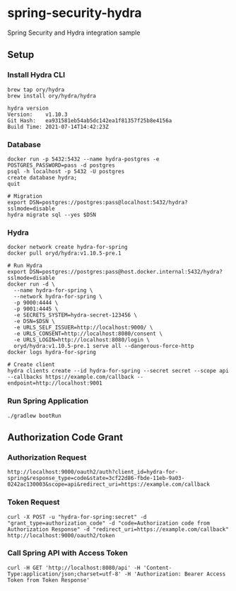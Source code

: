 # spring-security-hydra

Spring Security and Hydra integration sample

## Setup

### Install Hydra CLI

```
brew tap ory/hydra
brew install ory/hydra/hydra
```

```
hydra version
Version:    v1.10.3
Git Hash:   ea931581eb54ab5dc142ea1f81357f25b8e4156a
Build Time: 2021-07-14T14:42:23Z
```

### Database

```
docker run -p 5432:5432 --name hydra-postgres -e POSTGRES_PASSWORD=pass -d postgres
psql -h localhost -p 5432 -U postgres
create database hydra;
quit
```

```
# Migration
export DSN=postgres://postgres:pass@localhost:5432/hydra?sslmode=disable
hydra migrate sql --yes $DSN
```

### Hydra

```
docker network create hydra-for-spring
docker pull oryd/hydra:v1.10.5-pre.1

# Run Hydra
export DSN=postgres://postgres:pass@host.docker.internal:5432/hydra?sslmode=disable
docker run -d \
  --name hydra-for-spring \
  --network hydra-for-spring \
  -p 9000:4444 \
  -p 9001:4445 \
  -e SECRETS_SYSTEM=hydra-secret-123456 \
  -e DSN=$DSN \
  -e URLS_SELF_ISSUER=http://localhost:9000/ \
  -e URLS_CONSENT=http://localhost:8080/consent \
  -e URLS_LOGIN=http://localhost:8080/login \
  oryd/hydra:v1.10.5-pre.1 serve all --dangerous-force-http 
docker logs hydra-for-spring

# Create client
hydra clients create --id hydra-for-spring --secret secret --scope api --callbacks https://example.com/callback --endpoint=http://localhost:9001
```

### Run Spring Application

```
./gradlew bootRun
```

## Authorization Code Grant

### Authorization Request

```
http://localhost:9000/oauth2/auth?client_id=hydra-for-spring&response_type=code&state=3cf22d86-fbde-11eb-9a03-0242ac130003&scope=api&redirect_uri=https://example.com/callback
```

### Token Request

```
curl -X POST -u "hydra-for-spring:secret" -d "grant_type=authorization_code" -d "code=Authorization code from Authorization Response" -d "redirect_uri=https://example.com/callback" http://localhost:9000/oauth2/token
```

### Call Spring API with Access Token

```
curl -H GET 'http://localhost:8080/api' -H 'Content-Type:application/json;charset=utf-8' -H 'Authorization: Bearer Access Token from Token Response'
```

